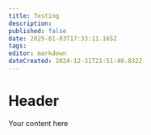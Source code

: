 ```yaml
---
title: Testing
description: 
published: false
date: 2025-01-03T17:33:11.165Z
tags: 
editor: markdown
dateCreated: 2024-12-31T21:51:40.832Z
---
```


# Header
Your content here
